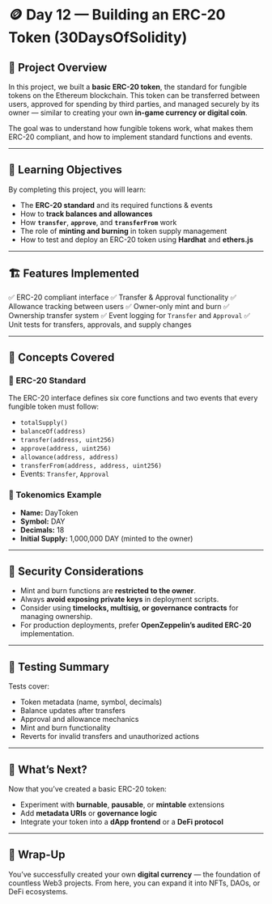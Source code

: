 # 🪙 Day 12 — Building an ERC-20 Token (30DaysOfSolidity)

## 🧩 Project Overview

In this project, we built a **basic ERC-20 token**, the standard for fungible tokens on the Ethereum blockchain.
This token can be transferred between users, approved for spending by third parties, and managed securely by its owner — similar to creating your own **in-game currency or digital coin**.

The goal was to understand how fungible tokens work, what makes them ERC-20 compliant, and how to implement standard functions and events.

---

## 🎯 Learning Objectives

By completing this project, you will learn:

* The **ERC-20 standard** and its required functions & events
* How to **track balances and allowances**
* How **`transfer`**, **`approve`**, and **`transferFrom`** work
* The role of **minting and burning** in token supply management
* How to test and deploy an ERC-20 token using **Hardhat** and **ethers.js**

---

## 🏗️ Features Implemented

✅ ERC-20 compliant interface
✅ Transfer & Approval functionality
✅ Allowance tracking between users
✅ Owner-only mint and burn
✅ Ownership transfer system
✅ Event logging for `Transfer` and `Approval`
✅ Unit tests for transfers, approvals, and supply changes

---

## 🧠 Concepts Covered

### 🔹 ERC-20 Standard

The ERC-20 interface defines six core functions and two events that every fungible token must follow:

* `totalSupply()`
* `balanceOf(address)`
* `transfer(address, uint256)`
* `approve(address, uint256)`
* `allowance(address, address)`
* `transferFrom(address, address, uint256)`
* Events: `Transfer`, `Approval`

### 🔹 Tokenomics Example

* **Name:** DayToken
* **Symbol:** DAY
* **Decimals:** 18
* **Initial Supply:** 1,000,000 DAY (minted to the owner)

---

## 🔐 Security Considerations

* Mint and burn functions are **restricted to the owner**.
* Always **avoid exposing private keys** in deployment scripts.
* Consider using **timelocks, multisig, or governance contracts** for managing ownership.
* For production deployments, prefer **OpenZeppelin’s audited ERC-20** implementation.

---

## 🧪 Testing Summary

Tests cover:

* Token metadata (name, symbol, decimals)
* Balance updates after transfers
* Approval and allowance mechanics
* Mint and burn functionality
* Reverts for invalid transfers and unauthorized actions

---

## 🚀 What’s Next?

Now that you’ve created a basic ERC-20 token:

* Experiment with **burnable**, **pausable**, or **mintable** extensions
* Add **metadata URIs** or **governance logic**
* Integrate your token into a **dApp frontend** or a **DeFi protocol**

---

## 🏁 Wrap-Up

You’ve successfully created your own **digital currency** — the foundation of countless Web3 projects.
From here, you can expand it into NFTs, DAOs, or DeFi ecosystems.

